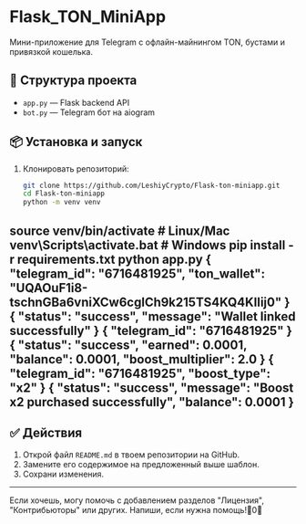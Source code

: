 # Flask_TON_MiniApp

Мини-приложение для Telegram с офлайн-майнингом TON, бустами и привязкой кошелька.

## 🚀 Структура проекта

- `app.py` — Flask backend API  
- `bot.py` — Telegram бот на aiogram

## 📦 Установка и запуск

1. Клонировать репозиторий:

   ```bash
   git clone https://github.com/LeshiyCrypto/Flask-ton-miniapp.git
   cd Flask-ton-miniapp
   python -m venv venv
source venv/bin/activate      # Linux/Mac
venv\Scripts\activate.bat     # Windows
pip install -r requirements.txt
python app.py
{
  "telegram_id": "6716481925",
  "ton_wallet": "UQAOuF1i8-tschnGBa6vniXCw6cglCh9k215TS4KQ4KIIij0"
}
{
  "status": "success",
  "message": "Wallet linked successfully"
}
{
  "telegram_id": "6716481925"
}
{
  "status": "success",
  "earned": 0.0001,
  "balance": 0.0001,
  "boost_multiplier": 2.0
}
{
  "telegram_id": "6716481925",
  "boost_type": "x2"
}
{
  "status": "success",
  "message": "Boost x2 purchased successfully",
  "balance": 0.0001
}
---

## ✅ Действия

1. Открой файл `README.md` в твоем репозитории на GitHub.
2. Замените его содержимое на предложенный выше шаблон.
3. Сохрани изменения.

---

Если хочешь, могу помочь с добавлением разделов "Лицензия", "Контрибьюторы" или других. Напиши, если нужна помощь!0
